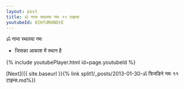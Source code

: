 ```yaml
---
layout: post
title: ॐ नाभा स्थलया नमः ११ टाइम्स
youtubeId: 0IHfdMdNOtE
---
```

 
 
 ॐ नाभा स्थलया नमः  
 
 -  जिसका आकाश में स्थान है 
 
  
 
  
 
 
 
 
 
 


{% include youtubePlayer.html id=page.youtubeId %}
 
[Next]({{ site.baseurl }}{% link  split1/_posts/2013-01-30-ॐ त्रिजडिने नमः ११ टाइम्स.md%})
 
